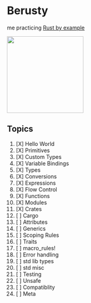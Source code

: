 # Berusty

me practicing [Rust by example]

[Rust by example]: https://doc.rust-lang.org/stable/rust-by-example

<img width=200 src="http://rustacean.net/assets/rustacean-flat-gesture.png">

## Topics

1. [X] Hello World
1. [X] Primitives
1. [X] Custom Types
1. [X] Variable Bindings
1. [X] Types
1. [X] Conversions
1. [X] Expressions
1. [X] Flow Control
1. [X] Functions
1. [X] Modules
1. [X] Crates
1. [ ] Cargo
1. [ ] Attributes
1. [ ] Generics
1. [ ] Scoping Rules
1. [ ] Traits
1. [ ] macro_rules!
1. [ ] Error handling
1. [ ] std lib types
1. [ ] std misc
1. [ ] Testing
1. [ ] Unsafe
1. [ ] Compatiblity
1. [ ] Meta
